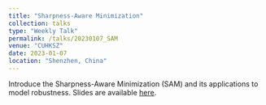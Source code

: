 ```yaml
---
title: "Sharpness-Aware Minimization"
collection: talks
type: "Weekly Talk"
permalink: /talks/20230107_SAM
venue: "CUHKSZ"
date: 2023-01-07
location: "Shenzhen, China"
---
```


Introduce the Sharpness-Aware Minimization (SAM) and its applications to model robustness. Slides are available [here](https://drive.google.com/file/d/1nJK__JZDjTzw8lc796xQzeERakXRgbvE/view?usp=drive_link).
